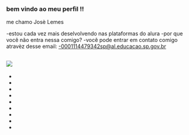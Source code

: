 ### bem vindo ao meu perfil !!

me chamo Josè Lemes

-estou cada vez mais deselvolvendo nas plataformas do alura 
-por que você não entra nessa comigo?
-você pode entrar em contato comigo atravèz desse email: 
-0001114479342sp@al.educacao.sp.gov.br

![](https://media1.tenor.com/m/adsYsVdDmAgAAAAC/solo-leveling-sung-jin-woo.gif)
-
-
-
-
-
-
-
-
-
-
